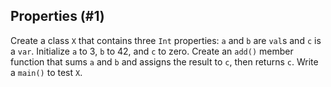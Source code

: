 ## Properties (#1)

Create a class `X` that contains three `Int` properties: `a` and `b` are `val`s
and `c` is a `var`. Initialize `a` to 3, `b` to 42, and `c` to zero. Create an
`add()` member function that sums `a` and `b` and assigns the result to `c`,
then returns `c`. Write a `main()` to test `X`.
